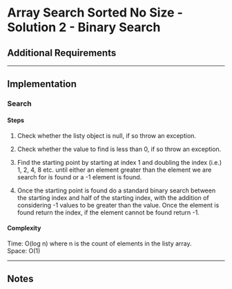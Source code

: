 # Array Search Sorted No Size - Solution 2 - Binary Search

## Additional Requirements

---

## Implementation

### Search

#### Steps
1. Check whether the listy object is null, if so throw an exception.

2. Check whether the value to find is less than 0, if so throw an
exception.

3. Find the starting point by starting at index 1 and doubling the index
(i.e.) 1, 2, 4, 8 etc. until either an element greater than the
element we are search for is found or a -1 element is found.

4. Once the starting point is found do a standard binary search between
the starting index and half of the starting index, with the addition of
considering -1 values to be greater than the value. Once the element is
found return the index, if the element cannot be found return -1.


#### Complexity
Time: O(log n) where n is the count of elements in the listy array.  
Space: O(1)

---

## Notes
